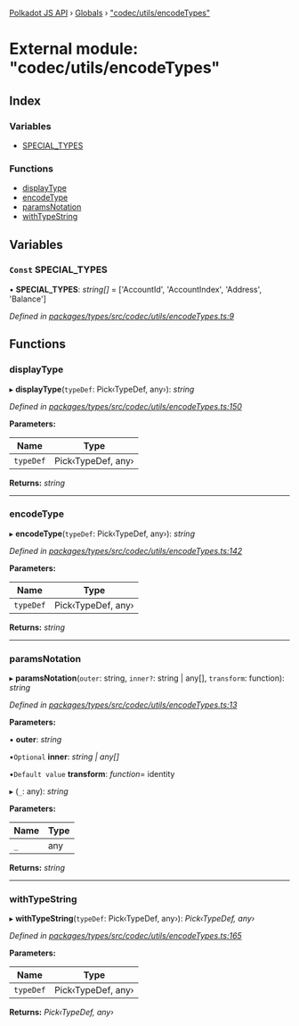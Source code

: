 [Polkadot JS API](../README.md) › [Globals](../globals.md) › ["codec/utils/encodeTypes"](_codec_utils_encodetypes_.md)

# External module: "codec/utils/encodeTypes"

## Index

### Variables

* [SPECIAL_TYPES](_codec_utils_encodetypes_.md#const-special_types)

### Functions

* [displayType](_codec_utils_encodetypes_.md#displaytype)
* [encodeType](_codec_utils_encodetypes_.md#encodetype)
* [paramsNotation](_codec_utils_encodetypes_.md#paramsnotation)
* [withTypeString](_codec_utils_encodetypes_.md#withtypestring)

## Variables

### `Const` SPECIAL_TYPES

• **SPECIAL_TYPES**: *string[]* = ['AccountId', 'AccountIndex', 'Address', 'Balance']

*Defined in [packages/types/src/codec/utils/encodeTypes.ts:9](https://github.com/polkadot-js/api/blob/c2f9ef7ca8/packages/types/src/codec/utils/encodeTypes.ts#L9)*

## Functions

###  displayType

▸ **displayType**(`typeDef`: Pick‹TypeDef, any›): *string*

*Defined in [packages/types/src/codec/utils/encodeTypes.ts:150](https://github.com/polkadot-js/api/blob/c2f9ef7ca8/packages/types/src/codec/utils/encodeTypes.ts#L150)*

**Parameters:**

Name | Type |
------ | ------ |
`typeDef` | Pick‹TypeDef, any› |

**Returns:** *string*

___

###  encodeType

▸ **encodeType**(`typeDef`: Pick‹TypeDef, any›): *string*

*Defined in [packages/types/src/codec/utils/encodeTypes.ts:142](https://github.com/polkadot-js/api/blob/c2f9ef7ca8/packages/types/src/codec/utils/encodeTypes.ts#L142)*

**Parameters:**

Name | Type |
------ | ------ |
`typeDef` | Pick‹TypeDef, any› |

**Returns:** *string*

___

###  paramsNotation

▸ **paramsNotation**(`outer`: string, `inner?`: string | any[], `transform`: function): *string*

*Defined in [packages/types/src/codec/utils/encodeTypes.ts:13](https://github.com/polkadot-js/api/blob/c2f9ef7ca8/packages/types/src/codec/utils/encodeTypes.ts#L13)*

**Parameters:**

▪ **outer**: *string*

▪`Optional`  **inner**: *string | any[]*

▪`Default value`  **transform**: *function*= identity

▸ (`_`: any): *string*

**Parameters:**

Name | Type |
------ | ------ |
`_` | any |

**Returns:** *string*

___

###  withTypeString

▸ **withTypeString**(`typeDef`: Pick‹TypeDef, any›): *Pick‹TypeDef, any›*

*Defined in [packages/types/src/codec/utils/encodeTypes.ts:165](https://github.com/polkadot-js/api/blob/c2f9ef7ca8/packages/types/src/codec/utils/encodeTypes.ts#L165)*

**Parameters:**

Name | Type |
------ | ------ |
`typeDef` | Pick‹TypeDef, any› |

**Returns:** *Pick‹TypeDef, any›*
